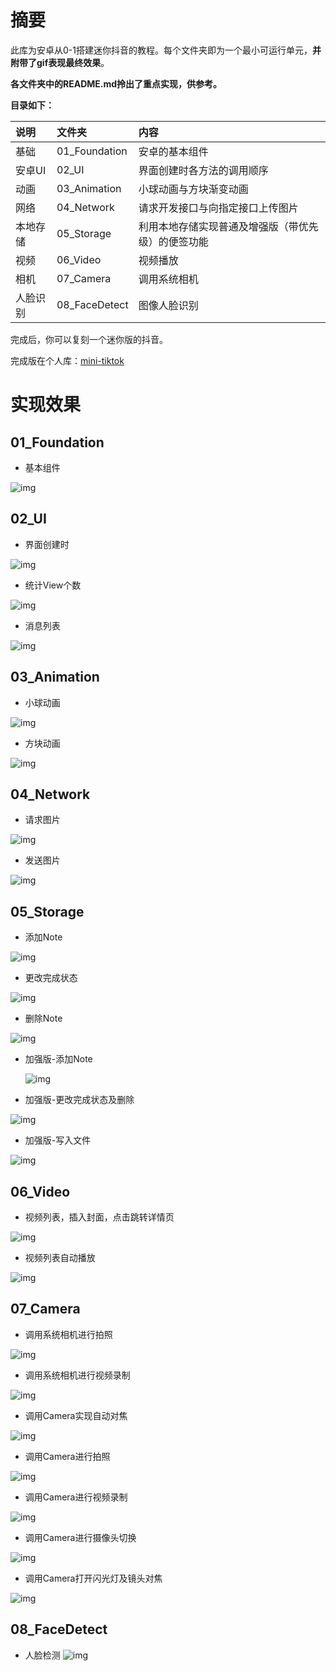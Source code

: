 # 摘要

此库为安卓从0-1搭建迷你抖音的教程。每个文件夹即为一个最小可运行单元，**并附带了gif表现最终效果**。

**各文件夹中的README.md拎出了重点实现，供参考。**

**目录如下：**

|说明|文件夹|内容|
|:--|:--|:--|
|基础|01_Foundation|安卓的基本组件|
|安卓UI|02_UI|界面创建时各方法的调用顺序|
|动画|03_Animation|小球动画与方块渐变动画|
|网络|04_Network|请求开发接口与向指定接口上传图片|
|本地存储|05_Storage|利用本地存储实现普通及增强版（带优先级）的便签功能|
|视频|06_Video|视频播放|
|相机|07_Camera|调用系统相机|
|人脸识别|08_FaceDetect|图像人脸识别|

完成后，你可以复刻一个迷你版的抖音。

完成版在个人库：[mini-tiktok](https://github.com/z-waterking/mini-tiktok)

# 实现效果

## 01_Foundation

* 基本组件

![img](././01_Foundation/pics/homework_20190118.gif)

## 02_UI

* 界面创建时

![img](./02_UI/pics/homework_exercise1_20190119.gif)

* 统计View个数

![img](./02_UI/pics/homework_exercise2_20190119.gif)

* 消息列表

![img](./02_UI/pics/homework_exercise3_20190119.gif)

## 03_Animation

* 小球动画

![img](./03_Animation/pics/homework_erercise1_20190121.gif)

* 方块动画

![img](./03_Animation/pics/homework_exercise2_20190121.gif)

## 04_Network

* 请求图片

![img](./04_Network/pics/chapter4_exercise1_20190122.gif)

* 发送图片

![img](./04_Network/pics/chapter4_exercise2_20190122.gif)

## 05_Storage

* 添加Note

![img](./05_Storage/pics/basic_homework_add_note.gif)

* 更改完成状态

![img](./05_Storage/pics/basic_homework_done_note.gif)

* 删除Note

![img](./05_Storage/pics/basic_homework_delete_note.gif)

* 加强版-添加Note

  ![img](./05_Storage/pics/enhanced_homework_add_note.gif)
      

* 加强版-更改完成状态及删除

![img](./05_Storage/pics/enhanced_homework_done_delete_note.gif)

* 加强版-写入文件

![img](./05_Storage/pics/enhanced_homework_write_file.gif)

## 06_Video

* 视频列表，插入封面，点击跳转详情页

![img](./06_Video/pics/homework_20190125_ShowVideos_And_Details.gif)

* 视频列表自动播放

![img](./06_Video/pics/homework_20190125_AutoDisplay.gif)


## 07_Camera

*  调用系统相机进行拍照

![img](./07_Camera/pics/homework_20190125_capturePhoto.gif)

*  调用系统相机进行视频录制

![img](./07_Camera/pics/homework_20190125_captureVideo.gif)
    
*  调用Camera实现自动对焦

![img](./07_Camera/pics/homework_20190125_autoFocus.gif)

*  调用Camera进行拍照

![img](./07_Camera/pics/homework_20190125_capturePhotoByCamera.gif)

*  调用Camera进行视频录制

![img](./07_Camera/pics/homework_20190125_captureVideoByCamera.gif)

*  调用Camera进行摄像头切换

![img](./07_Camera/pics/homework_20190125_ConvertCamera.gif)
    
*  调用Camera打开闪光灯及镜头对焦

![img](./07_Camera/pics/homework_20190125_FlASH_AND_ZOOM.gif)

## 08_FaceDetect

* 人脸检测
![img](./08_FaceDetect/pics/homework_20190126_facedetect.gif)

